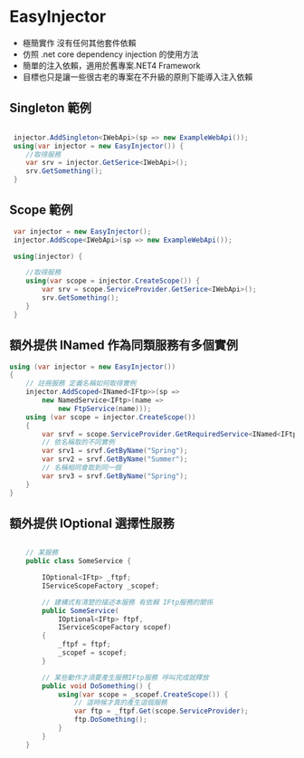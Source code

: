 ﻿# EasyInjector

* 極簡實作 沒有任何其他套件依賴
* 仿照 .net core dependency injection 的使用方法
* 簡單的注入依賴，適用於舊專案.NET4 Framework
* 目標也只是讓一些很古老的專案在不升級的原則下能導入注入依賴

## Singleton 範例
``` C#

 injector.AddSingleton<IWebApi>(sp => new ExampleWebApi());
 using(var injector = new EasyInjector()) {
	//取得服務
	var srv = injector.GetSerice<IWebApi>();
	srv.GetSomething();
 }

```

## Scope 範例
``` C#
 var injector = new EasyInjector();
 injector.AddScope<IWebApi>(sp => new ExampleWebApi());

 using(injector) {

	//取得服務
	using(var scope = injector.CreateScope()) {
		var srv = scope.ServiceProvider.GetSerice<IWebApi>();
		srv.GetSomething();
	}
 }
```

## 額外提供 INamed 作為同類服務有多個實例
``` C#
using (var injector = new EasyInjector())
{
	// 註冊服務 定義名稱如何取得實例
    injector.AddScoped<INamed<IFtp>>(sp =>
        new NamedService<IFtp>(name =>
            new FtpService(name)));
    using (var scope = injector.CreateScope())
    {
        var srvf = scope.ServiceProvider.GetRequiredService<INamed<IFtp>>();
		// 依名稱取的不同實例
        var srv1 = srvf.GetByName("Spring");
        var srv2 = srvf.GetByName("Summer");
		// 名稱相同會取到同一個
		var srv3 = srvf.GetByName("Spring");
    }
}
```

## 額外提供 IOptional 選擇性服務
``` C#

	// 某服務
	public class SomeService {

		IOptional<IFtp> _ftpf;
		IServiceScopeFactory _scopef;

		// 建構式有清楚的描述本服務 有依賴 IFtp服務的關係
		public SomeService(
			IOptional<IFtp> ftpf,
			IServiceScopeFactory scopef)
		{
			_ftpf = ftpf;
			_scopef = scopef;
		}

		// 某些動作才須要產生服務IFtp服務 呼叫完成就釋放
		public void DoSomething() {
			using(var scope = _scopef.CreateScope()) {
				// 這時候才真的產生這個服務
				var ftp = _ftpf.Get(scope.ServiceProvider);
				ftp.DoSomething();
			}
		}
	}

```